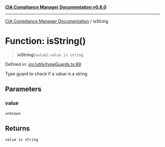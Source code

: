 [**CIA Compliance Manager Documentation v0.8.0**](../README.md)

***

[CIA Compliance Manager Documentation](../globals.md) / isString

# Function: isString()

> **isString**(`value`): `value is string`

Defined in: [src/utils/typeGuards.ts:89](https://github.com/Hack23/cia-compliance-manager/blob/791b5a1b6e700c8b8480de209374e4cb1086330d/src/utils/typeGuards.ts#L89)

Type guard to check if a value is a string

## Parameters

### value

`unknown`

## Returns

`value is string`
